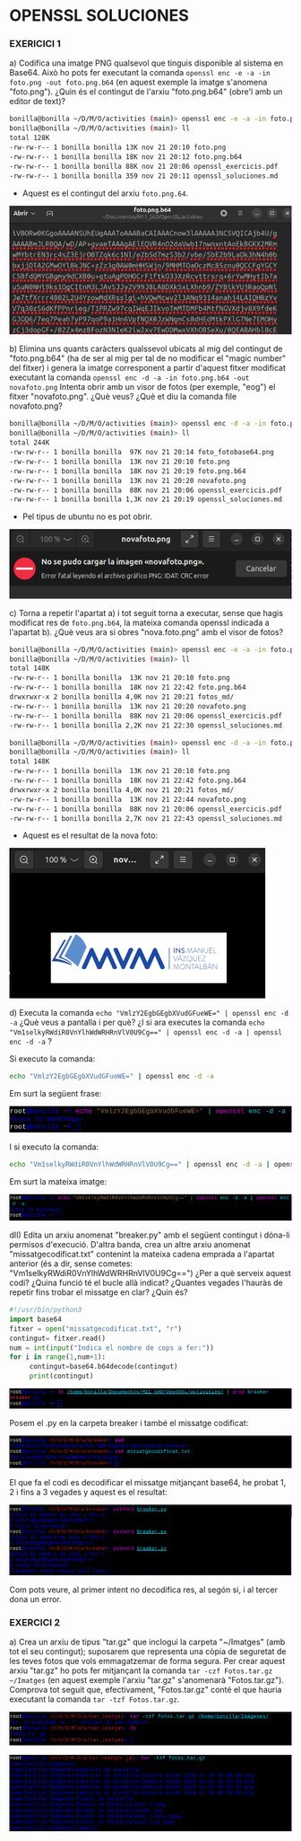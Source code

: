 # OPENSSL SOLUCIONES

### EXERICICI 1 
a)  Codifica una imatge PNG qualsevol que tinguis disponible al sistema en Base64. Això ho pots fer executant la comanda `openssl enc -e -a -in foto.png -out foto.png.b64` (en aquest exemple la imatge s'anomena "foto.png"). ¿Quin és el contingut de l'arxiu "foto.png.b64" (obre'l amb un editor de text)?


```bash
bonilla@bonilla ~/D/M/O/activities (main)> openssl enc -e -a -in foto.png -out foto.png.b64
bonilla@bonilla ~/D/M/O/activities (main)> ll
total 128K
-rw-rw-r-- 1 bonilla bonilla 13K nov 21 20:10 foto.png
-rw-rw-r-- 1 bonilla bonilla 18K nov 21 20:12 foto.png.b64
-rw-rw-r-- 1 bonilla bonilla 88K nov 21 20:06 openssl_exercicis.pdf
-rw-rw-r-- 1 bonilla bonilla 359 nov 21 20:11 openssl_soluciones.md
```
- Aquest es el contingut del arxiu `foto.png.64`.

![Text alternatiu](fotos_md/foto_fotobase64.png)

b) Elimina uns quants caràcters qualssevol ubicats al mig del contingut de "foto.png.b64" (ha de ser al mig per tal de no modificar el "magic number" del fitxer) i genera la imatge corresponent a partir d'aquest fitxer modificat executant la comanda `openssl enc -d -a -in foto.png.b64 -out novafoto.png`  Intenta obrir amb un visor de fotos (per exemple, "eog") el fitxer "novafoto.png". ¿Què veus? ¿Què et diu la comanda file novafoto.png?

```bash
bonilla@bonilla ~/D/M/O/activities (main)> openssl enc -d -a -in foto.png.b64 -out novafoto.png
bonilla@bonilla ~/D/M/O/activities (main)> ll
total 244K
-rw-rw-r-- 1 bonilla bonilla  97K nov 21 20:14 foto_fotobase64.png
-rw-rw-r-- 1 bonilla bonilla  13K nov 21 20:10 foto.png
-rw-rw-r-- 1 bonilla bonilla  18K nov 21 20:19 foto.png.b64
-rw-rw-r-- 1 bonilla bonilla  13K nov 21 20:20 novafoto.png
-rw-rw-r-- 1 bonilla bonilla  88K nov 21 20:06 openssl_exercicis.pdf
-rw-rw-r-- 1 bonilla bonilla 1,3K nov 21 20:19 openssl_soluciones.md
```
- Pel tipus de ubuntu no es pot obrir.

![Text alternatiu](fotos_md/cap_novafoto.png)

c) Torna a repetir l'apartat a) i tot seguit torna a executar, sense que hagis modificat res de `foto.png.b64`, la mateixa comanda openssl indicada a l'apartat b). ¿Què veus ara si obres "nova.foto.png" amb el visor de fotos?

```bash
bonilla@bonilla ~/D/M/O/activities (main)> openssl enc -e -a -in foto.png -out foto.png.b64
bonilla@bonilla ~/D/M/O/activities (main)> ll
total 148K
-rw-rw-r-- 1 bonilla bonilla  13K nov 21 20:10 foto.png
-rw-rw-r-- 1 bonilla bonilla  18K nov 21 22:42 foto.png.b64
drwxrwxr-x 2 bonilla bonilla 4,0K nov 21 20:21 fotos_md/
-rw-rw-r-- 1 bonilla bonilla  13K nov 21 20:20 novafoto.png
-rw-rw-r-- 1 bonilla bonilla  88K nov 21 20:06 openssl_exercicis.pdf
-rw-rw-r-- 1 bonilla bonilla 2,2K nov 21 22:30 openssl_soluciones.md
```
```bash
bonilla@bonilla ~/D/M/O/activities (main)> openssl enc -d -a -in foto.png.b64 -out novafoto.png
bonilla@bonilla ~/D/M/O/activities (main)> ll
total 148K
-rw-rw-r-- 1 bonilla bonilla  13K nov 21 20:10 foto.png
-rw-rw-r-- 1 bonilla bonilla  18K nov 21 22:42 foto.png.b64
drwxrwxr-x 2 bonilla bonilla 4,0K nov 21 20:21 fotos_md/
-rw-rw-r-- 1 bonilla bonilla  13K nov 21 22:44 novafoto.png
-rw-rw-r-- 1 bonilla bonilla  88K nov 21 20:06 openssl_exercicis.pdf
-rw-rw-r-- 1 bonilla bonilla 2,7K nov 21 22:43 openssl_soluciones.md
```

- Aquest es el resultat de la nova foto:

![Text alternatiu](fotos_md/foto_novacheck.png)


d) Executa la comanda `echo "VmlzY2EgbGEgbXVudGFueWE=" | openssl enc -d -a` ¿Què veus a pantalla i per què? ¿I si ara executes la comanda `echo "Vm1selkyRWdiR0VnYlhWdWRHRnVlV0U9Cg==" | openssl enc -d -a | openssl enc -d -a` ?

Si executo la comanda:
```bash
echo "VmlzY2EgbGEgbXVudGFueWE=" | openssl enc -d -a
```
Em surt la següent frase:

![Text alternatiu](fotos_md/foto_frase1.png)

I si executo la comanda:
```bash
echo "Vm1selkyRWdiR0VnYlhWdWRHRnVlV0U9Cg==" | openssl enc -d -a | openssl enc -d -a
```

Em surt la mateixa imatge:

![Text alternatiu](fotos_md/foto_frase2.png)

dII) Edita un arxiu anomenat "breaker.py" amb el següent contingut i dóna-li permisos d'execució. D'altra banda, crea un altre arxiu anomenat "missatgecodificat.txt" contenint la mateixa cadena emprada a l'apartat anterior (és a dir, sense cometes: "Vm1selkyRWdiR0VnYlhWdWRHRnVlV0U9Cg==") ¿Per a què serveix aquest codi? ¿Quina funció té el bucle allà indicat? ¿Quantes vegades l'hauràs de repetir fins trobar el missatge en clar? ¿Quin és?

```python
#!/usr/bin/python3
import base64
fitxer = open("missatgecodificat.txt", "r")
contingut= fitxer.read()
num = int(input("Indica el nombre de cops a fer:"))
for i in range(1,num+1):
     contingut=base64.b64decode(contingut)
     print(contingut)
```

![Text alternatiu](fotos_md/foto_breaker.png)

Posem el .py en la carpeta breaker i també el missatge codificat:

![Text alternatiu](fotos_md/foto_missatgecodificat.png)

El que fa el codi es decodificar el missatge mitjançant base64, he probat 1, 2 i fins a 3 vegades y aquest es el resultat:

![Text alternatiu](fotos_md/decode.png)

Com pots veure, al primer intent no decodifica res, al segón si, i al tercer dona un error.

### EXERCICI 2

a) Crea un arxiu de tipus "tar.gz" que inclogui la carpeta "~/Imatges" (amb tot el seu contingut); suposarem que representa una còpia de seguretat de les teves fotos que vols emmagatzemar de forma segura. Per crear aquest arxiu "tar.gz" ho pots fer mitjançant la comanda `tar -czf Fotos.tar.gz ~/Imatges` (en aquest exemple l'arxiu "tar.gz" s'anomenarà "Fotos.tar.gz"). Comprova tot seguit que, efectivament, "Fotos.tar.gz" conté el que hauria executant la comanda `tar -tzf Fotos.tar.gz`.

![Text alternatiu](fotos_md/tar-czf.png)

![Text alternatiu](fotos_md/tar-tzf.png)


